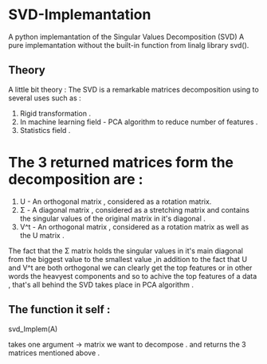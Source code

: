# SVD-Implemantation
A python implemantation of the Singular Values Decomposition (SVD) 
A pure implemantation without the built-in function from linalg library svd().

## Theory 
A little bit theory :
The SVD is a remarkable matrices decomposition using to several uses such as :
1) Rigid transformation .
2) In machine learning field - PCA algorithm to reduce number of features .
3) Statistics field .

# The 3 returned matrices form the decomposition are :
1) U - An orthogonal matrix , considered as a rotation matrix.
2) Σ - A diagonal matrix , considered as a stretching matrix and contains the singular values of the original matrix in it's diagonal .
3) V^t - An orthogonal matrix , considered as a rotation matrix as well as the U matrix . 

The fact that the Σ matrix holds the singular values in it's main diagonal from the biggest value to the smallest value ,in addition to the fact that U and V^t are both orthogonal we can clearly get the top features or in other words the heavyest components and so to achive the top features of a data , that's all behind the SVD takes place in PCA algorithm .   

## The function it self : 

svd_Implem(A)

takes one argument -> matrix we want to decompose . 
and returns the 3 matrices mentioned above . 
